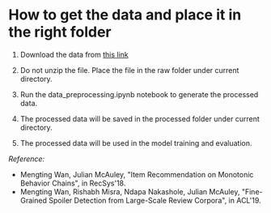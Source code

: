 # How to get the data and place it in the right folder

1. Download the data from [this link](https://datarepo.eng.ucsd.edu/mcauley_group/gdrive/goodreads/goodreads_reviews_spoiler.json.gz)

2. Do not unzip the file. Place the file in the raw folder under current directory.

3. Run the data_preprocessing.ipynb notebook to generate the processed data.

4. The processed data will be saved in the processed folder under current directory.

5. The processed data will be used in the model training and evaluation.

_Reference:_

- Mengting Wan, Julian McAuley, "Item Recommendation on Monotonic Behavior Chains", in RecSys'18.
- Mengting Wan, Rishabh Misra, Ndapa Nakashole, Julian McAuley, "Fine-Grained Spoiler Detection from Large-Scale Review Corpora", in ACL'19.
